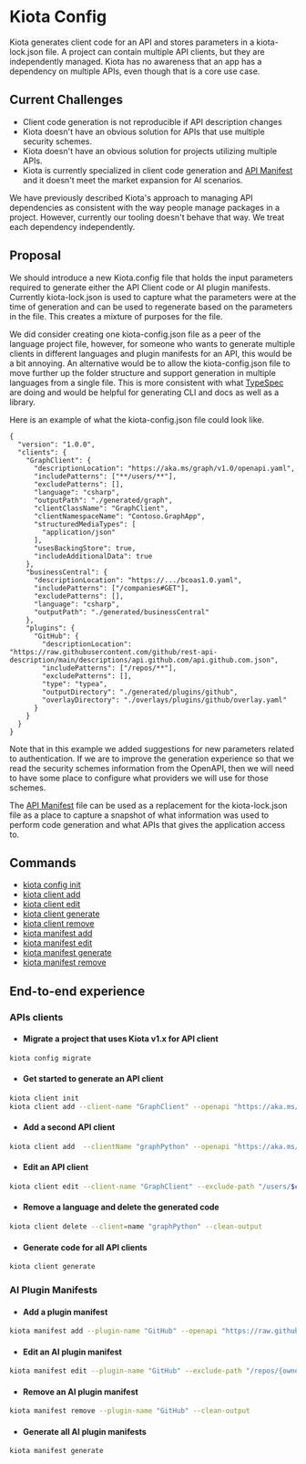# Kiota Config

Kiota generates client code for an API and stores parameters in a kiota-lock.json file. A project can contain multiple API clients, but they are independently managed. Kiota has no awareness that an app has a dependency on multiple APIs, even though that is a core use case.

## Current Challenges

- Client code generation is not reproducible if API description changes
- Kiota doesn't have an obvious solution for APIs that use multiple security schemes.
- Kiota doesn't have an obvious solution for projects utilizing multiple APIs.
- Kiota is currently specialized in client code generation and [API Manifest](https://www.ietf.org/archive/id/draft-miller-api-manifest-01.html#section-2.5-3) and it doesn't meet the market expansion for AI scenarios.

We have previously described Kiota's approach to managing API dependencies as consistent with the way people manage packages in a project. However, currently our tooling doesn't behave that way. We treat each dependency independently.

## Proposal

We should introduce a new Kiota.config file that holds the input parameters required to generate either the API Client code or AI plugin manifests. Currently kiota-lock.json is used to capture what the parameters were at the time of generation and can be used to regenerate based on the parameters in the file. This creates a mixture of purposes for the file.

We did consider creating one kiota-config.json file as a peer of the language project file, however, for someone who wants to generate multiple clients in different languages and plugin manifests for an API, this would be a bit annoying. An alternative would be to allow the kiota-config.json file to move further up the folder structure and support generation in multiple languages from a single file. This is more consistent with what [TypeSpec](https://aka.ms/typespec) are doing and would be helpful for generating CLI and docs as well as a library.

Here is an example of what the kiota-config.json file could look like.

```jsonc
{
  "version": "1.0.0",
  "clients": {
    "GraphClient": {
      "descriptionLocation": "https://aka.ms/graph/v1.0/openapi.yaml",
      "includePatterns": ["**/users/**"],
      "excludePatterns": [],
      "language": "csharp",
      "outputPath": "./generated/graph",
      "clientClassName": "GraphClient",
      "clientNamespaceName": "Contoso.GraphApp",
      "structuredMediaTypes": [
        "application/json"
      ],
      "usesBackingStore": true,
      "includeAdditionalData": true
    },
    "businessCentral": {
      "descriptionLocation": "https://.../bcoas1.0.yaml",
      "includePatterns": ["/companies#GET"],
      "excludePatterns": [],
      "language": "csharp",
      "outputPath": "./generated/businessCentral"
    },
    "plugins": {
      "GitHub": {
        "descriptionLocation": "https://raw.githubusercontent.com/github/rest-api-description/main/descriptions/api.github.com/api.github.com.json",
        "includePatterns": ["/repos/**"],
        "excludePatterns": [],
        "type": "typea",
        "outputDirectory": "./generated/plugins/github",
        "overlayDirectory": "./overlays/plugins/github/overlay.yaml"
      }
    }
  }
}
```

Note that in this example we added suggestions for new parameters related to authentication. If we are to improve the generation experience so that we read the security schemes information from the OpenAPI, then we will need to have some place to configure what providers we will use for those schemes.

The [API Manifest](https://www.ietf.org/archive/id/draft-miller-api-manifest-01.html) file can be used as a replacement for the kiota-lock.json file as a place to capture a snapshot of what information was used to perform code generation and what APIs that gives the application access to.

## Commands

* [kiota config init](../cli/config-init.md)
* [kiota client add](../cli/client-add.md)
* [kiota client edit](../cli/client-edit.md)
* [kiota client generate](../cli/client-generate.md)
* [kiota client remove](../cli/client-remove.md)
* [kiota manifest add](../cli/manifest-add.md)
* [kiota manifest edit](../cli/manifest-edit.md)
* [kiota manifest generate](../cli/manifest-generate.md)
* [kiota manifest remove](../cli/manifest-remove.md)

## End-to-end experience

### APIs clients

- #### Migrate a project that uses Kiota v1.x for API client

```bash
kiota config migrate
```

- #### Get started to generate an API client

```bash
kiota client init
kiota client add --client-name "GraphClient" --openapi "https://aka.ms/graph/v1.0/openapi.yaml" --language csharp --output "./csharpClient"
```

- #### Add a second API client

```bash
kiota client add  --clientName "graphPython" --openapi "https://aka.ms/graph/v1.0/openapi.yaml" --language python --outputPath ./pythonClient
```

- #### Edit an API client

```bash
kiota client edit --client-name "GraphClient" --exclude-path "/users/$count"
```

- #### Remove a language and delete the generated code

```bash
kiota client delete --client=name "graphPython" --clean-output
```

- #### Generate code for all API clients

```bash
kiota client generate
```

### AI Plugin Manifests

- #### Add a plugin manifest

```bash
kiota manifest add --plugin-name "GitHub" --openapi "https://raw.githubusercontent.com/github/rest-api-description/main/descriptions/api.github.com/api.github.com.json" --include-path "/repos/**" --type typea --output "./generated/plugins/github"
```

- #### Edit an AI plugin manifest

```bash
kiota manifest edit --plugin-name "GitHub" --exclude-path "/repos/{owner}/{repo}/actions/cache/usage"
```

- #### Remove an AI plugin manifest

```bash
kiota manifest remove --plugin-name "GitHub" --clean-output
```

- #### Generate all AI plugin manifests

```bash
kiota manifest generate
```

